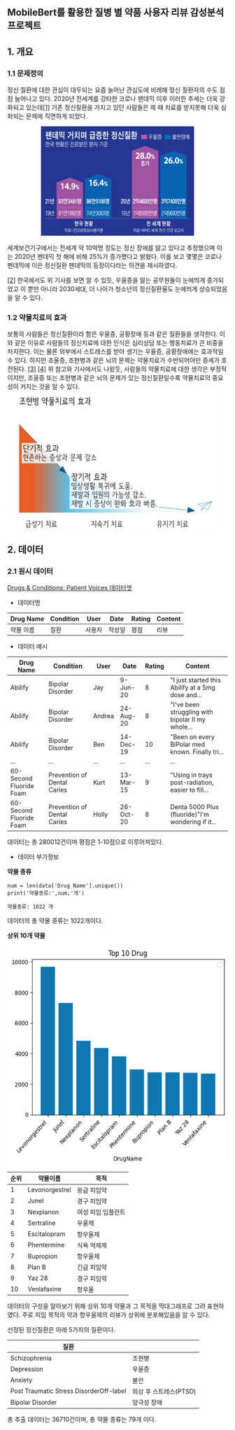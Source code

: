 ## MobileBert를 활용한 질병 별 약품 사용자 리뷰 감성분석 프로젝트

## 1. 개요 

### 1.1 문제정의
정신 질환에 대한 관심이 대두되는 요즘 늘어난 관심도에 비례해 정신 질환자의 수도 점점 늘어나고 있다.
2020년 전세계를 강타한 코로나 팬데믹 이후 이러한 추세는 더욱 강화되고 있는데[[1]](https://www.chosun.com/economy/weeklybiz/2022/10/13/RJ6RRGN5Q5CNZLTIZSBUQT7Y64/)
기존 정신질환을 가지고 있던 사람들은 제 때 치료를 받지못해 더욱 심화되는 문제에 직면하게 되었다.
<div><p align='center'><img src="images/depression.png" width = "350", height = "250"></p></div>
세계보건기구에서는 전세계 약 10억명 정도는 정신 장애를 앓고 있다고 추정했으며 이는 2020년 펜데믹 첫 해에 비해 25%가 증가헀다고 밝혔다.
이를 보고 몇몇은 코로나 펜데믹에 이은 정신질환 펜데믹의 등장이다라는 의견을 제시하였다.<br/>

[[2]](https://www.newspim.com/news/view/20231010001078)
한국에서도 위 기사를 보면 알 수 있듯, 우울증을 앓는 공무원들이 눈에띄게 증가되었고 이 뿐만 아니라 2030세대, 더 나아가 청소년의 정신질환율도 눈에띄게 상승되었음을 알 수 있다.

### 1.2 약물치료의 효과
보통의 사람들은 정신질환이라 함은 우울증, 공황장애 등과 같은 질환들을 생각한다.
이와 같은 이유로 사람들의 정신치료에 대한 인식은 심리상담 또는 행동치료가 큰 비중을 차지한다.
이는 물론 외부에서 스트레스를 받아 생기는 우울증, 공황장애에는 효과적일 수 있다.
하지만 조울증, 조현병과 같은 뇌의 문제는 약물치료가 수반되어야만 증세가 호전된다.
[[3]](https://news.amc.seoul.kr/news/con/detail.do?cntId=1358)
[[4]](https://health.chosun.com/site/data/html_dir/2024/01/12/2024011202319.html)
위 참고와 기사에서도 나왔듯, 사람들의 약물치료에 대한 생각은 부정적이지만, 조울증 또는 조현병과 같은 뇌의 문제가
있는 정신질환일수록 약물치료의 중요성이 커지는 것을 알 수 있다.
<div><p align='center'><img src="images/조현병.jpg" width = "450", height = "300"></p></div>

## 2. 데이터

### 2.1 원시 데이터

[Drugs & Conditions: Patient Voices 데이터셋](https://www.kaggle.com/datasets/mukeshdevrath007/drugs-and-conditions-patient-voices-2-8l?rvi=1)

- 데이터명

  
|Drug Name|Condition|User|Date|Rating|Content|
|--------|--------|--------|------|------|----|
|약물 이름|질환|사용자|작성일|평점|리뷰|

- 데이터 예시


|Drug Name|Condition|User|Date|Rating|Content|
|--------|--------|--------|------|------|----|
|Abilify|Bipolar Disorder	|Jay|9-Jun-20|8|"I just started this Abilify at a 5mg dose and...|
|Abilify|Bipolar Disorder|Andrea|24-Aug-20|8|"I've been struggling with bipolar II my whole...|
|Abilify|Bipolar Disorder|Ben|14-Dec-19	|10|"Been on every BiPolar med known. Finally tri...|
|...|...|...|...|...|...|
|60-Second Fluoride Foam|Prevention of Dental Caries|Kurt|13-Mar-15|9|"Using in trays post-radiation, easier to fill...|
|60-Second Fluoride Foam|Prevention of Dental Caries|Holly|26-Oct-20|8|Denta 5000 Plus (fluoride)"I'm wondering if it...|

데이터는 총 280012건이며 평점은 1-10점으로 이루어져있다.

- 데이터 부가정보
  
**약물 종류**

~~~
num = len(data['Drug Name'].unique())
print('약물종류:',num,'개')
~~~

`약물종류: 1022 개`

데이터의 총 약물 종류는 1022개이다.

**상위 10개 약물**

<div><p align='center'><img src="images/topdrug.png" width = "700", height = "500"></p></div>

|순위|약물이름| 목적  |
|-|--------|--------|
|1|Levonorgestrel|응급 피임약|
|2|Junel|경구 피임약|
|3|Nexplanon|여성 피임 임플란트|
|4|Sertraline|우울제|
|5|Escitalopram|항우울제|
|6|Phentermine|식욕 억제제|
|7|Bupropion|항우울제|
|8|Plan B|긴급 피임약|
|9|Yaz 28|경구 피임약|
|10|Venlafaxine|항우울|

데이터의 구성을 알아보기 위해 상위 10개 약물과 그 목적을 막대그래프로 그려 표현하였다.
주로 피임 목적의 약과 항우울제의 리뷰가 상위에 분포해있음을 알 수 있다.




  
선정된 정신질환은 아래 5가지의 질환이다.

|질환|  |
|---|---|
|Schizophrenia|조현병|
|Depression|우울증|
|Anxiety|불안|
|Post Traumatic Stress DisorderOff-label|외상 후 스트레스(PTSD)|
|Bipolar Disorder|양극성 장애|

총 추출 데이터는 36710건이며, 총 약물 종류는 79개 이다.

